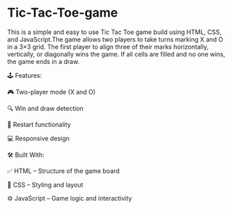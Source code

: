 # Tic-Tac-Toe-game
This is a simple and easy to use Tic Tac Toe game build using HTML, CSS, and JavaScript.The game allows two players to take turns marking X and O in a 3×3 grid. The first player to align three of their marks horizontally, vertically, or diagonally wins the game. If all cells are filled and no one wins, the game ends in a draw.

🕹️ Features:

🎮 Two-player mode (X and O)

🔍 Win and draw detection

🔄 Restart functionality

💻 Responsive design




🛠️ Built With:

✅ HTML – Structure of the game board

🎨 CSS – Styling and layout

⚙️ JavaScript – Game logic and interactivity
